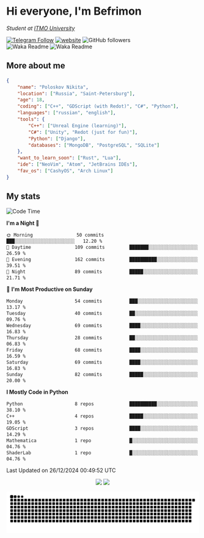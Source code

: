 # Hi everyone, I'm Befrimon
*Student at [ITMO University](https://itmo.ru/)*

[![Telegram Follow](https://img.shields.io/badge/Telegram-2CA5E0?style=flat-squeare&logo=telegram&logoColor=white)](https://t.me/bigtoad_tavern)
[![website](https://img.shields.io/badge/Website-2CA5E0?style=flat-squeare&logo=google-chrome&logoColor=white&color=320142)](https://bfn-dev.ru/)
![GitHub followers](https://img.shields.io/github/followers/Befrimon?label=Follow&style=social)
<br>
![Waka Readme](https://github.com/Befrimon/Befrimon/workflows/WakaReadme/badge.svg)
![Waka Readme](https://github.com/Befrimon/Befrimon/workflows/snake/badge.svg)

## More about me
``` JSON
{
    "name": "Poloskov Nikita",
    "location": ["Russia", "Saint-Petersburg"],
    "age": 18,
    "coding": ["C++", "GDScript (with Redot)", "C#", "Python"],
    "languages": ["russian", "english"],
    "tools": {
        "C++": ["Unreal Engine (learning)"],
        "C#": ["Unity", "Redot (just for fun)"],
        "Python": ["Django"],
        "databases": ["MongoDB", "PostgreSQL", "SQLite"]
    },
    "want_to_learn_soon": ["Rust", "Lua"],
    "ide": ["NeoVim", "Atom", "JetBrains IDEs"],
    "fav_os": ["CashyOS", "Arch Linux"]
}
```

## My stats
<!--START_SECTION:waka-->
![Code Time](http://img.shields.io/badge/Code%20Time-9%20hrs%2046%20mins-blue)

**I'm a Night 🦉** 

```text
🌞 Morning                50 commits          ███░░░░░░░░░░░░░░░░░░░░░░   12.20 % 
🌆 Daytime                109 commits         ███████░░░░░░░░░░░░░░░░░░   26.59 % 
🌃 Evening                162 commits         ██████████░░░░░░░░░░░░░░░   39.51 % 
🌙 Night                  89 commits          █████░░░░░░░░░░░░░░░░░░░░   21.71 % 
```
📅 **I'm Most Productive on Sunday** 

```text
Monday                   54 commits          ███░░░░░░░░░░░░░░░░░░░░░░   13.17 % 
Tuesday                  40 commits          ██░░░░░░░░░░░░░░░░░░░░░░░   09.76 % 
Wednesday                69 commits          ████░░░░░░░░░░░░░░░░░░░░░   16.83 % 
Thursday                 28 commits          ██░░░░░░░░░░░░░░░░░░░░░░░   06.83 % 
Friday                   68 commits          ████░░░░░░░░░░░░░░░░░░░░░   16.59 % 
Saturday                 69 commits          ████░░░░░░░░░░░░░░░░░░░░░   16.83 % 
Sunday                   82 commits          █████░░░░░░░░░░░░░░░░░░░░   20.00 % 
```


**I Mostly Code in Python** 

```text
Python                   8 repos             ██████████░░░░░░░░░░░░░░░   38.10 % 
C++                      4 repos             █████░░░░░░░░░░░░░░░░░░░░   19.05 % 
GDScript                 3 repos             ████░░░░░░░░░░░░░░░░░░░░░   14.29 % 
Mathematica              1 repo              █░░░░░░░░░░░░░░░░░░░░░░░░   04.76 % 
ShaderLab                1 repo              █░░░░░░░░░░░░░░░░░░░░░░░░   04.76 % 
```




 Last Updated on 26/12/2024 00:49:52 UTC
<!--END_SECTION:waka-->

<div align=center>
    <img src="https://gh-badges.oxff.work.gd/api?username=Befrimon&hide_border=true&show_icons=true&bg_color=0d1117&text_color=fff">
    <img src="https://gh-badges.oxff.work.gd/api/top-langs/?username=Befrimon&layout=compact&hide_border=true&show_icons=true&bg_color=0d1117&text_color=fff">
</p>


<picture>
  <source media="(prefers-color-scheme: dark)" srcset="https://raw.githubusercontent.com/Befrimon/Befrimon/output/github-snake-dark.svg">
  <source media="(prefers-color-scheme: light)" srcset="https://raw.githubusercontent.com/Befrimon/Befrimon/output/github-snake.svg">
  <img alt="github contribution grid snake animation" src="https://raw.githubusercontent.com/Befrimon/Befrimon/output/github-snake.svg">
</picture>
